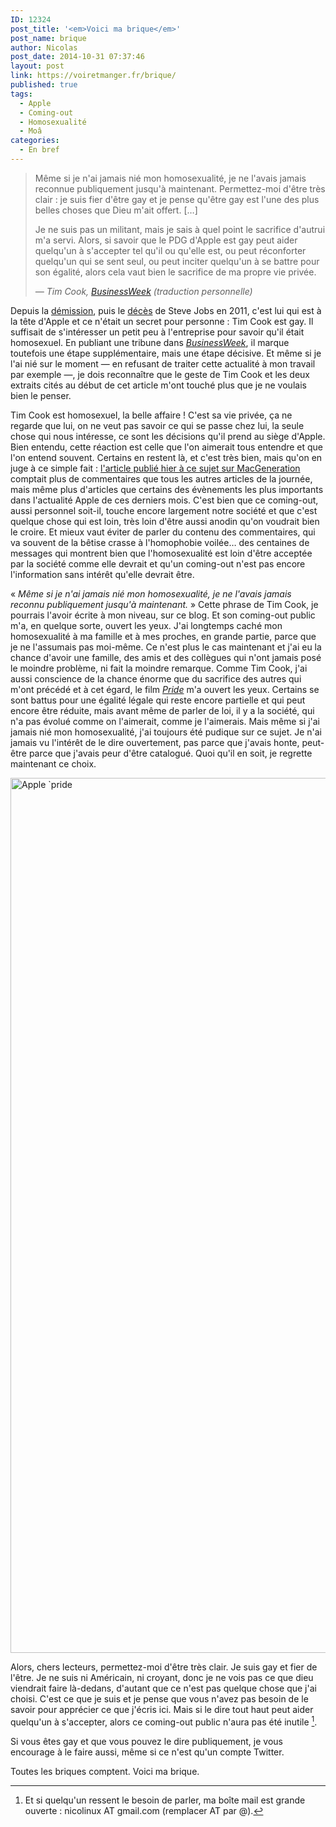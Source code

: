 ```yaml
---
ID: 12324
post_title: '<em>Voici ma brique</em>'
post_name: brique
author: Nicolas
post_date: 2014-10-31 07:37:46
layout: post
link: https://voiretmanger.fr/brique/
published: true
tags:
  - Apple
  - Coming-out
  - Homosexualité
  - Moâ
categories:
  - En bref
---
```

<blockquote class="pull-quote"><p>Même si je n'ai jamais nié mon homosexualité, je ne l'avais jamais reconnue publiquement jusqu'à maintenant. Permettez-moi d'être très clair : je suis fier d'être gay et je pense qu'être gay est l'une des plus belles choses que Dieu m'ait offert. <span style="font-style:normal;">[…]</span><br />

Je ne suis pas un militant, mais je sais à quel point le sacrifice d'autrui m'a servi. Alors, si savoir que le PDG d'Apple est gay peut aider quelqu'un à s'accepter tel qu'il ou qu'elle est, ou peut réconforter quelqu'un qui se sent seul, ou peut inciter quelqu'un à se battre pour son égalité, alors cela vaut bien le sacrifice de ma propre vie privée.

<cite class="author"> — Tim Cook, <span style="font-style:normal;"></span> <a href="http://www.businessweek.com/articles/2014-10-30/tim-cook-im-proud-to-be-gay">BusinessWeek</a> (traduction personnelle)</cite></p></blockquote>

Depuis la [démission](https://voiretmanger.fr/demission-steve-jobs/), puis le [décès](https://voiretmanger.fr/steve-jobs-1955-2011/) de Steve Jobs en 2011, c'est lui qui est à la tête d'Apple et ce n'était un secret pour personne : Tim Cook est gay. Il suffisait de s'intéresser un petit peu à l'entreprise pour savoir qu'il était homosexuel. En publiant une tribune dans [*BusinessWeek*](http://www.businessweek.com/articles/2014-10-30/tim-cook-im-proud-to-be-gay), il marque toutefois une étape supplémentaire, mais une étape décisive. Et même si je l'ai nié sur le moment — en refusant de traiter cette actualité à mon travail par exemple —, je dois reconnaître que le geste de Tim Cook et les deux extraits cités au début de cet article m'ont touché plus que je ne voulais bien le penser.

Tim Cook est homosexuel, la belle affaire ! C'est sa vie privée, ça ne regarde que lui, on ne veut pas savoir ce qui se passe chez lui, la seule chose qui nous intéresse, ce sont les décisions qu'il prend au siège d'Apple. Bien entendu, cette réaction est celle que l'on aimerait tous entendre et que l'on entend souvent. Certains en restent là, et c'est très bien, mais qu'on en juge à ce simple fait : [l'article publié hier à ce sujet sur MacGeneration](http://www.macg.co/aapl/2014/10/tim-cook-fait-son-coming-out-je-suis-fier-detre-gay-85242) comptait plus de commentaires que tous les autres articles de la journée, mais même plus d'articles que certains des évènements les plus importants dans l'actualité Apple de ces derniers mois. C'est bien que ce coming-out, aussi personnel soit-il, touche encore largement notre société et que c'est quelque chose qui est loin, très loin d'être aussi anodin qu'on voudrait bien le croire. Et mieux vaut éviter de parler du contenu des commentaires, qui va souvent de la bêtise crasse à l'homophobie voilée… des centaines de messages qui montrent bien que l'homosexualité est loin d'être acceptée par la société comme elle devrait et qu'un coming-out n'est pas encore l'information sans intérêt qu'elle devrait être.


« *Même si je n'ai jamais nié mon homosexualité, je ne l'avais jamais reconnu publiquement jusqu'à maintenant.* » Cette phrase de Tim Cook, je pourrais l'avoir écrite à mon niveau, sur ce blog. Et son coming-out public m'a, en quelque sorte, ouvert les yeux. J'ai longtemps caché mon homosexualité à ma famille et à mes proches, en grande partie, parce que je ne l'assumais pas moi-même. Ce n'est plus le cas maintenant et j'ai eu la chance d'avoir une famille, des amis et des collègues qui n'ont jamais posé le moindre problème, ni fait la moindre remarque. Comme Tim Cook, j'ai aussi conscience de la chance énorme que du sacrifice des autres qui m'ont précédé et à cet égard, le film [*Pride*](https://voiretmanger.fr/pride-watchus/ "Pride, Matthew Warchus") m'a ouvert les yeux. Certains se sont battus pour une égalité légale qui reste encore partielle et qui peut encore être réduite, mais avant même de parler de loi, il y a la société, qui n'a pas évolué comme on l'aimerait, comme je l'aimerais. Mais même si j'ai jamais nié mon homosexualité, j'ai toujours été pudique sur ce sujet. Je n'ai jamais vu l'intérêt de le dire ouvertement, pas parce que j'avais honte, peut-être parce que j'avais peur d'être catalogué. Quoi qu'il en soit, je regrette maintenant ce choix.

<img class="aligncenter" src="https://voiretmanger.fr/wp-content/uploads/2014/10/apple-pride.jpg" alt="Apple `pride" title="apple-`pride.jpg" width="2100" height="1400" />

Alors, chers lecteurs, permettez-moi d'être très clair. Je suis gay et fier de l'être. Je ne suis ni Américain, ni croyant, donc je ne vois pas ce que dieu viendrait faire là-dedans, d'autant que ce n'est pas quelque chose que j'ai choisi. C'est ce que je suis et je pense que vous n'avez pas besoin de le savoir pour apprécier ce que j'écris ici. Mais si le dire tout haut peut aider quelqu'un à s'accepter, alors ce coming-out public n'aura pas été inutile [^1]. 

Si vous êtes gay et que vous pouvez le dire publiquement, je vous encourage à le faire aussi, même si ce n'est qu'un compte Twitter.

Toutes les briques comptent. Voici ma brique. 

[^1]: Et si quelqu'un ressent le besoin de parler, ma boîte mail est grande ouverte : nicolinux AT gmail.com (remplacer AT par @).